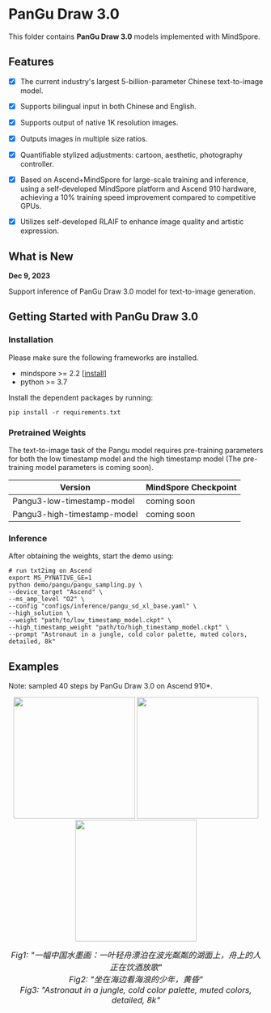 # PanGu Draw 3.0

This folder contains **PanGu Draw 3.0** models implemented with MindSpore.


## Features

- [x] The current industry's largest 5-billion-parameter Chinese text-to-image model.
- [x] Supports bilingual input in both Chinese and English.
- [x] Supports output of native 1K resolution images.
- [x] Outputs images in multiple size ratios.
- [x] Quantifiable stylized adjustments: cartoon, aesthetic, photography controller.
- [x] Based on Ascend+MindSpore for large-scale training and inference, using a self-developed MindSpore platform and Ascend 910 hardware, achieving a 10% training speed improvement compared to competitive GPUs.
- [x] Utilizes self-developed RLAIF to enhance image quality and artistic expression.


## What is New

**Dec 9, 2023**

Support inference of PanGu Draw 3.0 model for text-to-image generation.


## Getting Started with PanGu Draw 3.0

### Installation

Please make sure the following frameworks are installed.

- mindspore >= 2.2  [[install](https://www.mindspore.cn/install)]
- python >= 3.7

Install the dependent packages by running:
```shell
pip install -r requirements.txt
```

### Pretrained Weights

The text-to-image task of the Pangu model requires pre-training parameters for both the low timestamp model and the high timestamp model (The pre-training model parameters is coming soon).

| **Version** | **MindSpore Checkpoint** |
|-------------|--------------------------|
| Pangu3-low-timestamp-model | coming soon |
| Pangu3-high-timestamp-model | coming soon |


### Inference

After obtaining the weights, start the demo using:

```shell
# run txt2img on Ascend
export MS_PYNATIVE_GE=1
python demo/pangu/pangu_sampling.py \
--device_target "Ascend" \
--ms_amp_level "O2" \
--config "configs/inference/pangu_sd_xl_base.yaml" \
--high_solution \
--weight "path/to/low_timestamp_model.ckpt" \
--high_timestamp_weight "path/to/high_timestamp_model.ckpt" \
--prompt "Astronaut in a jungle, cold color palette, muted colors, detailed, 8k"
```


## Examples

Note: sampled 40 steps by PanGu Draw 3.0 on Ascend 910*.

<div align="center">
<img src="https://github.com/Stability-AI/generative-models/assets/143256262/0a8b0b1a-3b54-4a35-beec-4163be61fa88" width="240" />
<img src="https://github.com/Stability-AI/generative-models/assets/143256262/d14a3761-47ad-4671-adcd-866d9d6e6def" width="240" />
<img src="https://github.com/Stability-AI/generative-models/assets/143256262/42e18b39-5c62-4d0f-aa3b-8c0c6e0715f2" width="240" />
</div>
<p align="center">
<font size=3>
<em> Fig1: "一幅中国水墨画：一叶轻舟漂泊在波光粼粼的湖面上，舟上的人正在饮酒放歌" </em> <br>
<em> Fig2: "坐在海边看海浪的少年，黄昏" </em> <br>
<em> Fig3: "Astronaut in a jungle, cold color palette, muted colors, detailed, 8k" </em> <br>
</font>
</p>
<br>
